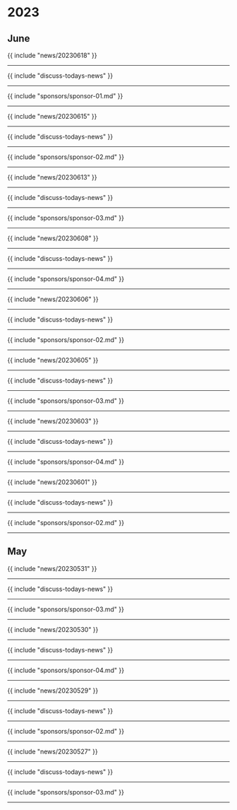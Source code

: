 # 2023
## June

{{ include "news/20230618" }}

---

{{ include "discuss-todays-news" }}

---

{{ include "sponsors/sponsor-01.md" }}

---

{{ include "news/20230615" }}

---

{{ include "discuss-todays-news" }}

---

{{ include "sponsors/sponsor-02.md" }}

---

{{ include "news/20230613" }}

---

{{ include "discuss-todays-news" }}

---

{{ include "sponsors/sponsor-03.md" }}

---

{{ include "news/20230608" }}

---

{{ include "discuss-todays-news" }}

---

{{ include "sponsors/sponsor-04.md" }}

---

{{ include "news/20230606" }}

---

{{ include "discuss-todays-news" }}

---

{{ include "sponsors/sponsor-02.md" }}

---

{{ include "news/20230605" }}

---

{{ include "discuss-todays-news" }}

---

{{ include "sponsors/sponsor-03.md" }}

---

{{ include "news/20230603" }}

---

{{ include "discuss-todays-news" }}

---

{{ include "sponsors/sponsor-04.md" }}

---

{{ include "news/20230601" }}

---

{{ include "discuss-todays-news" }}

---

{{ include "sponsors/sponsor-02.md" }}

---

## May

{{ include "news/20230531" }}

---

{{ include "discuss-todays-news" }}

---

{{ include "sponsors/sponsor-03.md" }}

---

{{ include "news/20230530" }}

---

{{ include "discuss-todays-news" }}

---

{{ include "sponsors/sponsor-04.md" }}

---

{{ include "news/20230529" }}

---

{{ include "discuss-todays-news" }}

---

{{ include "sponsors/sponsor-02.md" }}

---

{{ include "news/20230527" }}

---

{{ include "discuss-todays-news" }}

---

{{ include "sponsors/sponsor-03.md" }}

---

